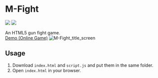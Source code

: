 # M-Fight

![](https://img.shields.io/github/languages/code-size/zhangtianli2006/M-Fight?style=flat-square&color=3199E1)
![](https://img.shields.io/github/license/zhangtianli2006/M-Fight?style=flat-square&color=86B300)

An HTML5 gun fight game.  
[Demo (Online Game)](https://zhangtianli2006.github.io/M-Fight/)
![M-Fight_title_screen](https://user-images.githubusercontent.com/49156174/166260285-29e849e4-1aea-4425-8193-dc3a7ee1847d.png)

## Usage

1. Download `index.html` and `script.js` and put them in the same folder.
2. Open `index.html` in your browser.
